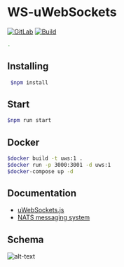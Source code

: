# WS-uWebSockets

[![GitLab](https://img.shields.io/badge/chat-Processing-green)](https://gitlab.betconstruct.int/bet-gaming-chat/bet-gaming-chat)
[![Build](https://img.shields.io/badge/build-passing-brightgreen)]()

```sh
.

```

## Installing

```sh
 $npm install
```

## Start

```sh
$npm run start
```

## Docker

```bash
$docker build -t uws:1 .
$docker run -p 3000:3001 -d uws:1
$docker-compose up -d

```

## Documentation

- [uWebSockets.js](https://github.com/uNetworking/uWebSockets.js)
- [NATS messaging system](https://github.com/nats-io/nats.js)

## Schema

![alt-text](https://res.infoq.com/news/2019/07/nats-event-messaging-release/en/resources/1NATS-1562077804644.png)

